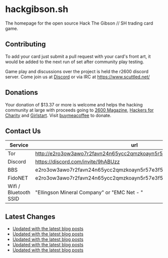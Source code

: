 # hackgibson.sh
The homepage for the open source Hack The Gibson // SH trading card game.


## Contributing

To add your card just submit a pull request with your card's front art, it would be added to the next run of set after community play testing.

Game play and discussions over the project is held the r2600 discord server. Come join us at [Discord](https://discord.com/invite/9hABUzz) or via IRC at https://www.scuttled.net/


## Donations

Your donation of $13.37 or more is welcome and helps the hacking community at large with proceeds going to [2600 Magazine](https://2600.com/), [Hackers for Charity](https://hackersforcharity.org) and [Girlstart](https://girlstart.org).  Visit [buymeacoffee](https://www.buymeacoffee.com/hackgibson.sh) to donate.


## Contact Us

Service | url
-|-
Tor | http://e2ro3ow3awo7r2favn24n65ycc2qmzkoayn5r57e3f56nvjwdcgg32ad.onion
Discord | https://discord.com/invite/9hABUzz
BBS | e2ro3ow3awo7r2favn24n65ycc2qmzkoayn5r57e3f56nvjwdcgg32ad.onion:23
FidoNET | e2ro3ow3awo7r2favn24n65ycc2qmzkoayn5r57e3f56nvjwdcgg32ad.onion:24554
Wifi / Bluetooth SSID | "Ellingson Mineral Company" or "EMC Net - <fidonet address>"

## Latest Changes
<!-- BLOG-POST-LIST:START -->
- [Updated with the latest blog posts](https://github.com/DFW2600/hackgibson.sh/commit/733df1c9f59df377d25254e322c7b5eb0cd21d69)
- [Updated with the latest blog posts](https://github.com/DFW2600/hackgibson.sh/commit/ddb9537b86c985ef99839c9f158be4163bd883b3)
- [Updated with the latest blog posts](https://github.com/DFW2600/hackgibson.sh/commit/e890d4a47a6da3a97013c60235ff09f84f4c6ef4)
- [Updated with the latest blog posts](https://github.com/DFW2600/hackgibson.sh/commit/3668a9515e64aeabbee03e7d9651f5a2229baf4a)
- [Updated with the latest blog posts](https://github.com/DFW2600/hackgibson.sh/commit/d4d95690b7495cb27947b3c0d21bb79e815a066f)
<!-- BLOG-POST-LIST:END -->
